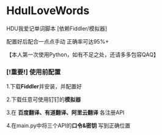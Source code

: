 # HduILoveWords

HDU我爱记单词脚本 [依赖Fiddler/模拟器]

配置好后配合一点点手动 正确率可达95%+

【本人第一次使用Python，如有不足之处，还请多多包容QAQ】

### [!重要!] 使用前配置
1.下载**Fiddler**并安装，并配置好

2.下载任意可使用钉钉的**模拟器**

3.在 **百度翻译、有道翻译、阿里云翻译** 各注册API

4.在main.py中将三个API的**口令&密钥** 写到正确位置

